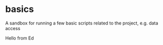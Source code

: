 # basics
A sandbox for running a few basic scripts related to the project, e.g. data access

Hello from Ed
